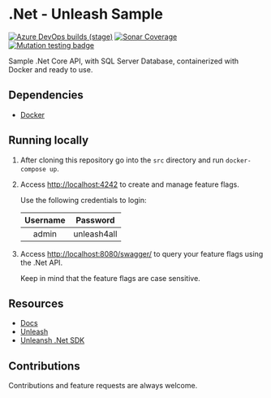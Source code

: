 # .Net - Unleash Sample

[![Azure DevOps builds (stage)](https://img.shields.io/azure-devops/build/raschmitt/7618d927-8467-43e2-b5e9-1aeddc1fbfdc/42?label=Continuous%20Integration&stage=CI&style=flat-square)](https://dev.azure.com/raschmitt/raschmitt/_build?definitionId=42)
[![Sonar Coverage](https://img.shields.io/sonar/coverage/raschmitt_unleash-dotnet-sample?label=Code%20coverage&server=https%3A%2F%2Fsonarcloud.io&style=flat-square)](https://sonarcloud.io/dashboard?id=raschmitt_unleash-dotnet-sample)
[![Mutation testing badge](https://img.shields.io/endpoint?style=flat-square&url=https%3A%2F%2Fbadge-api.stryker-mutator.io%2Fgithub.com%2Fraschmitt%2Funleash-dotnet-sample%2Fmain)](https://dashboard.stryker-mutator.io/reports/github.com/raschmitt/unleash-dotnet-sample/main)

Sample .Net Core API, with SQL Server Database, containerized with Docker and ready to use.

## Dependencies 

- [Docker](https://docs.docker.com/get-docker/)

## Running locally

1. After cloning this repository go into the `src` directory and run `docker-compose up`.

2. Access [http://localhost:4242](http://localhost/4242) to create and manage feature flags.

      Use the following credentials to login:

      | Username | Password |
      | :---: | :---: |
      | admin | unleash4all |
 
3. Access [http://localhost:8080/swagger/](http://localhost:8080/swagger/) to query your feature flags using the .Net API.
  
      Keep in mind that the feature flags are case sensitive.

## Resources

- [Docs](https://docs.getunleash.io/)
- [Unleash](https://github.com/Unleash/unleash)
- [Unleansh .Net SDK](https://github.com/Unleash/unleash-client-dotnet)

## Contributions

  Contributions and feature requests are always welcome.
